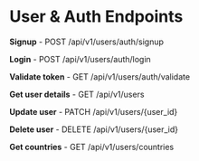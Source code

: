# User & Auth Endpoints

**Signup** - POST /api/v1/users/auth/signup

**Login** - POST /api/v1/users/auth/login

**Validate token** - GET /api/v1/users/auth/validate

**Get user details** - GET /api/v1/users

**Update user** - PATCH /api/v1/users/{user_id}

**Delete user** - DELETE /api/v1/users/{user_id}

**Get countries** - GET /api/v1/users/countries
